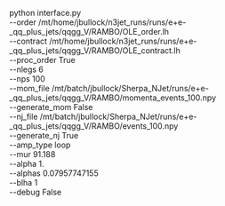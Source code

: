 python interface.py \
--order /mt/home/jbullock/n3jet_runs/runs/e+e-_qq_plus_jets/qqgg_V/RAMBO/OLE_order.lh \
--contract /mt/home/jbullock/n3jet_runs/runs/e+e-_qq_plus_jets/qqgg_V/RAMBO/OLE_contract.lh \
--proc_order True \
--nlegs 6 \
--nps 100 \
--mom_file /mt/batch/jbullock/Sherpa_NJet/runs/e+e-_qq_plus_jets/qqgg_V/RAMBO/momenta_events_100.npy \
--generate_mom False \
--nj_file /mt/batch/jbullock/Sherpa_NJet/runs/e+e-_qq_plus_jets/qqgg_V/RAMBO/events_100.npy \
--generate_nj True \
--amp_type loop \
--mur 91.188 \
--alpha 1. \
--alphas 0.07957747155 \
--blha 1 \
--debug False